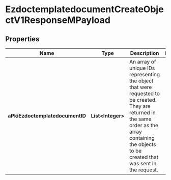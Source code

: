 

# EzdoctemplatedocumentCreateObjectV1ResponseMPayload

## Properties

Name | Type | Description | Notes
------------ | ------------- | ------------- | -------------
**aPkiEzdoctemplatedocumentID** | **List&lt;Integer&gt;** | An array of unique IDs representing the object that were requested to be created.  They are returned in the same order as the array containing the objects to be created that was sent in the request. | 




